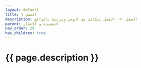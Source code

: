 ```yaml
---
layout: default
title: الفصل ٩
description: العقل -٢- العقل يتكامل مع الوحي ومرتبط بالواقع
parent: العقيدة و الاعجاز
nav_order: 29
has_children: true
---
```



# {{ page.description }}
